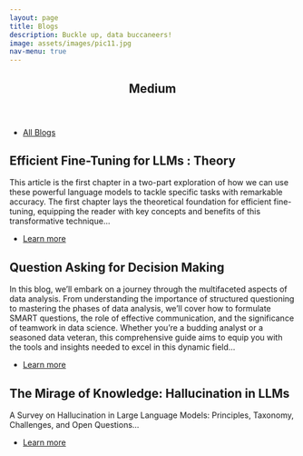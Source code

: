 ```yaml
---
layout: page
title: Blogs
description: Buckle up, data buccaneers!
image: assets/images/pic11.jpg
nav-menu: true
---
```


<!-- Main -->
<div id="main" class="alt">

<!-- One -->
<section id="one">
	<div class="inner">
		<header class="major">
			<h1>Medium</h1>
		</header>
        <ul class="actions">
					<li><a href="https://medium.com/@caotouchan" class="button">All Blogs</a></li>
				</ul>




<!-- Content -->

<h2 id="content">Efficient Fine-Tuning for LLMs : Theory</h2>
<p>This article is the first chapter in a two-part exploration of how we can use these powerful language models to tackle specific tasks with remarkable accuracy. The first chapter lays the theoretical foundation for efficient fine-tuning, equipping the reader with key concepts and benefits of this transformative technique...</p>
<ul class="actions">
    <li><a href="https://medium.com/@caotouchan/efficient-fine-tuning-for-llms-i-d4b12b9e3615" class="button">Learn more</a></li>
</ul>

<h2 id="content">Question Asking for Decision Making</h2>
<p>In this blog, we’ll embark on a journey through the multifaceted aspects of data analysis. From understanding the importance of structured questioning to mastering the phases of data analysis, we’ll cover how to formulate SMART questions, the role of effective communication, and the significance of teamwork in data science. Whether you’re a budding analyst or a seasoned data veteran, this comprehensive guide aims to equip you with the tools and insights needed to excel in this dynamic field...</p>
<ul class="actions">
    <li><a href="https://medium.com/@caotouchan/question-asking-for-decision-making-23f93afd1a94" class="button">Learn more</a></li>
</ul>

<h2 id="content">The Mirage of Knowledge: Hallucination in LLMs</h2>
<p>A Survey on Hallucination in Large Language Models: Principles, Taxonomy, Challenges, and Open Questions...</p>
<ul class="actions">
    <li><a href="https://medium.com/@caotouchan/the-mirage-of-knowledge-hallucination-in-llms-2b5b79bda467" class="button">Learn more</a></li>
</ul>

